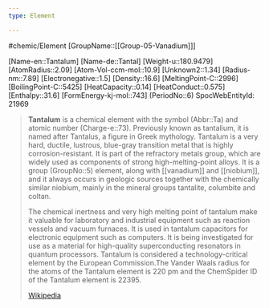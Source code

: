 ```yaml
---
type: Element

---
```

#chemic/Element 
[GroupName::[[Group-05-Vanadium]]]

[Name-en::Tantalum]
[Name-de::Tantal]
[Weight-u::180.9479]
[AtomRadius::2.09]
[Atom-Vol-ccm-mol::10.9]
[Unknown2::1.34]
[Radius-nm::7.89]
[Electronegative::1.5]
[Density::16.6]
[MeltingPoint-C::2996]
[BoilingPoint-C::5425]
[HeatCapacity::0.14]
[HeatConduct::0.575]
[Enthalpy::31.6]
[FormEnergy-kj-mol::743]
(PeriodNo::6)
SpocWebEntityId: 21969


> **Tantalum** is a chemical element with the symbol (Abbr::Ta) and atomic number (Charge-e::73). Previously known as tantalium, it is named after Tantalus, a figure in Greek mythology. Tantalum is a very hard, ductile, lustrous, blue-gray transition metal that is highly corrosion-resistant. It is part of the refractory metals group, which are widely used as components of strong high-melting-point alloys. It is a group (GroupNo::5) element, along with [[vanadium]] and [[niobium]], and it always occurs in geologic sources together with the chemically similar niobium, mainly in the mineral groups tantalite, columbite and coltan. 
>
> The chemical inertness and very high melting point of tantalum make it valuable for laboratory and industrial equipment such as reaction vessels and vacuum furnaces. It is used in tantalum capacitors for electronic equipment such as computers. It is being investigated for use as a material for high-quality superconducting resonators in quantum processors. Tantalum is considered a technology-critical element by the European Commission.The Vander Waals radius for the atoms of the Tantalum element is 220 pm and the ChemSpider ID of the Tantalum element is 22395.
>
> [Wikipedia](https://en.wikipedia.org/wiki/Tantalum)